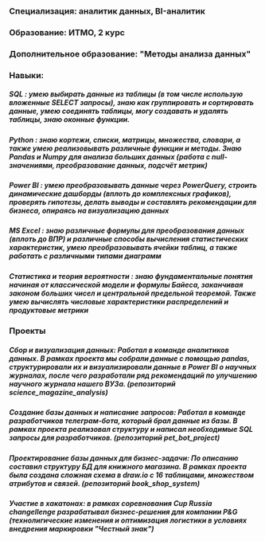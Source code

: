 ### Специализация: аналитик данных, BI-аналитик
### Образование: ИТМО, 2 курс
### Дополнительное образование: "Методы анализа данных"
### Навыки:
##### SQL : умею выбирать данные из таблицы (в том числе использую вложенные SELECT запросы), знаю как группировать и сортировать данные, умею соединять таблицы, могу создавать и удалять таблицы, знаю оконные функции. 
##### Python : знаю кортежи, списки, матрицы, множества, словари, а также умею реализовывать различные функции и методы. Знаю Pandas и Numpy для анализа больших данных (работа с null-значениями, преобразование данных, подсчёт метрик)
##### Power BI : умею преобразовывать данные через PowerQuery, строить динамические дашборды (вплоть до комплексных графиков), проверять гипотезы, делать выводы и составлять рекомендации для бизнеса, опираясь на визуализацию данных 
##### MS Excel : знаю различные формулы для преобразования данных (вплоть до ВПР) и различные способы вычисления статистических характеристик, умею преобразовывать ячейки таблиц, а также работать с различными типами диаграмм
##### Статистика и теория вероятности : знаю фундаментальные понятия начиная от классической модели и формулы Байеса, заканчивая законом больших чисел и центральной предельной теоремой. Также умею вычислять числовые характеристики распределений и продуктовые метрики
### Проекты
##### Сбор и визуализация данных: Работал в команде аналитиков данных. В рамках проекта мы собрали данные с помощью pandas, структурировали их и визуализировали данные в Power BI о научных журналах, после чего разработали ряд рекомендаций по улучшению научного журнала нашего ВУЗа. (репозиторий science_magazine_analysis)
##### Создание базы данных и написание запросов: Работал в команде разработчиков телеграм-бота, который брал данные из базы. В рамках проекта реализовал структуру и написал необходимые SQL запросы для разработчиков. (репозиторий pet_bot_project)
##### Проектирование базы данных для бизнес-задачи: По описанию составил структуру БД для книжного магазина. В рамках проекта была создана сложная схема в draw.io с 16 таблицами, множеством атрибутов и связей. (репозиторий book_shop_system)
##### Участие в хакатонах: в рамках соревнования Cup Russia changellenge разрабатывал бизнес-решения для компании P&G (технолигические изменения и оптимизация логистики в условиях внедрения маркировки "Честный знак")
